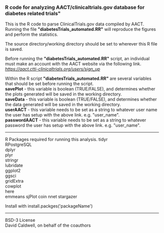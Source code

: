 ### R code for analyzing AACT/clinicaltrials.gov database for diabetes related trials"

This is the R code to parse ClinicalTrials.gov data compiled by AACT. Running the file **"diabetesTrials_automated.RR"** will reproduce the figures and perform the statistics.

The source directory/working directory should be set to wherever this R file is saved.

Before running the **"diabetesTrials_automated.RR"** script, an individual must make an account with the
AACT website via the following link.  
*https://aact.ctti-clinicaltrials.org/users/sign_up*

Within the R script **"diabetesTrials_automated.RR"** are several variables that should be set before running the script.   
**savePlot** - this variable is boolean (TRUE/FALSE), and determines whether the plots generated will be saved in the working directory.    
**saveData** - this variable is boolean (TRUE/FALSE), and determines whether the data generated will be saved in the working directory.  
**userAACT** - this variable needs to be set as a string to whatever user name the user has setup with the above link. e.g. "user_name".  
**passwordAACT** - this variable needs to be set as a string to whatever password the user has setup with the above link. e.g. "user_name".


---
R Packages required for running this analysis.
tidyr  
RPostgreSQL  
dplyr  
plyr  
stringr  
lubridate  
ggplot2  
ggsci  
gridExtra  
cowplot  
here  
emmeans
sjPlot
coin
nnet
stargazer

Install with install.packges('packageName')

---

BSD-3 License  
David Caldwell, on behalf of the coauthors
